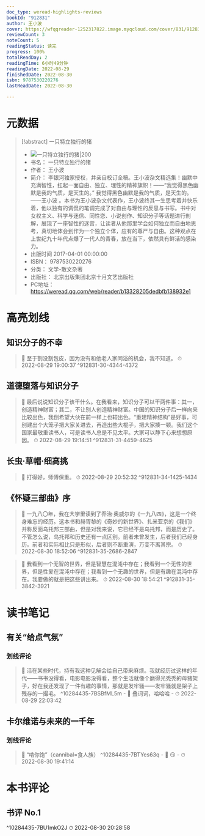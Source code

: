 ```yaml
---
doc_type: weread-highlights-reviews
bookId: "912831"
author: 王小波
cover: https://wfqqreader-1252317822.image.myqcloud.com/cover/831/912831/t7_912831.jpg
reviewCount: 3
noteCount: 5
readingStatus: 读完
progress: 100%
totalReadDay: 2
readingTime: 6小时49分钟
readingDate: 2022-08-29
finishedDate: 2022-08-30
isbn: 9787530220276
lastReadDate: 2022-08-30

---
```

# 元数据
> [!abstract] 一只特立独行的猪
> - ![ 一只特立独行的猪|200](https://wfqqreader-1252317822.image.myqcloud.com/cover/831/912831/t7_912831.jpg)
> - 书名： 一只特立独行的猪
> - 作者： 王小波
> - 简介： 李银河独家授权，并亲自校订全稿。王小波杂文精选集！幽默中充满智性，扛起一面自由、独立、理性的精神旗帜！——“我觉得黑色幽默是我的气质，是天生的。” 我觉得黑色幽默是我的气质，是天生的。——王小波 。本书为王小波杂文代表作，王小波终其一生思考着并快乐着，他以独有的调侃的笔调完成了对自由与理性的反思与书写。书中对女权主义、科学与迷信、同性恋、小说创作、知识分子等话题进行剖解，展现了一座智性的迷宫，让读者从他那里学会如何独立而自由地思考，真切地体会到作为一个独立个体，应有的尊严与自由。这种观点在上世纪九十年代点爆了一代人的青春，放在当下，依然具有鲜活的感染力。
> - 出版时间 2017-04-01 00:00:00
> - ISBN： 9787530220276
> - 分类： 文学-散文杂著
> - 出版社： 北京出版集团北京十月文艺出版社
> - PC地址：https://weread.qq.com/web/reader/b13328205dedbfb138932e1

# 高亮划线

## 知识分子的不幸

> 📌 至于割没割包皮，因为没有和他老人家同浴的机会，我不知道。 
> ⏱ 2022-08-29 19:00:37 ^912831-30-4344-4372

## 道德堕落与知识分子

> 📌 最后说说知识分子该干什么。在我看来，知识分子可以干两件事：其一，创造精神财富；其二，不让别人创造精神财富。中国的知识分子后一样向来比较出色，我倒希望大伙在前一样上也较出色。“重建精神结构”是好事，可别建出个大笼子把大家关进去，再造出些大棍子，把大家揍一顿。我们这个国家最敬重读书人，可是读书人总是不见太平。大家可以静下心来想想原因。 
> ⏱ 2022-08-29 19:14:51 ^912831-31-4459-4625

## 长虫·草帽·细高挑

> 📌 打得好，师傅保重。 
> ⏱ 2022-08-29 20:52:32 ^912831-34-1425-1434

## 《怀疑三部曲》序

> 📌 一九八〇年，我在大学里读到了乔治·奥威尔的《一九八四》，这是一个终身难忘的经历。这本书和赫胥黎的《奇妙的新世界》、扎米亚京的《我们》并称反面乌托邦三部曲，但是对我来说，它已经不是乌托邦，而是历史了。不管怎么说，乌托邦和历史还有一点区别。前者未曾发生，后者我们已经身历。前者和实际相比只是形似，后者则不断重演，万变不离其宗。 
> ⏱ 2022-08-30 18:52:06 ^912831-35-2686-2847

> 📌 我看到一个无智的世界，但是智慧在混沌中存在；我看到一个无性的世界，但是性爱在混沌中存在；我看到一个无趣的世界，但是有趣在混沌中存在。我要做的就是把这些讲出来。 
> ⏱ 2022-08-30 18:54:21 ^912831-35-3842-3921

# 读书笔记

## 有关“给点气氛”

### 划线评论
> 📌 活在某些时代，持有我这种见解会给自己带来麻烦。我就经历过这样的年代——书书没得看，电影电影没得看，整个生活就像个磨得光秃秃的母猪架子，好在我还发现了一件有趣的事情，那就是发牢骚——发牢骚就是架子上残存的一撮毛。  ^10284435-7BSBfML5m
    - 💭 叠词词，哈哈哈
    - ⏱ 2022-08-29 22:03:42
   
## 卡尔维诺与未来的一千年

### 划线评论
> 📌 “啃你饱”（cannibal=食人族）  ^10284435-7BTYes63q
    - 💭 😏
    - ⏱ 2022-08-30 19:41:14
   
# 本书评论

## 书评 No.1 
 ^10284435-7BU1mkO2J
⏱ 2022-08-30 20:28:58
